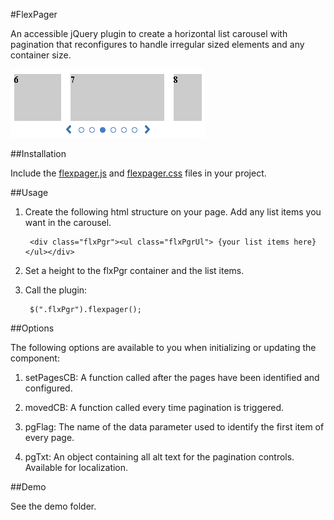 #FlexPager

An accessible jQuery plugin to create a horizontal list carousel with pagination that reconfigures to handle irregular sized elements and any container size.

<img src="demo/demo1.png"/>


##Installation

Include the [flexpager.js](https://github.com/sendlo/FlexPager/blob/master/src/flexpager.js) and [flexpager.css](https://github.com/sendlo/FlexPager/blob/master/src/flexpager.css) files in your project.

##Usage
1. Create the following html structure on your page. Add any list items you want in the carousel.

		<div class="flxPgr"><ul class="flxPgrUl"> {your list items here} </ul></div>

2. Set a height to the flxPgr container and the list items.

3. Call the plugin:

		$(".flxPgr").flexpager();

##Options

The following options are available to you when initializing or updating the component:

1. setPagesCB: A function called after the pages have been identified and configured.

2. movedCB: A function called every time pagination is triggered.

3. pgFlag: The name of the data parameter used to identify the first item of every page.

4. pgTxt: An object containing all alt text for the pagination controls. Available for localization.

##Demo

See the demo folder.

